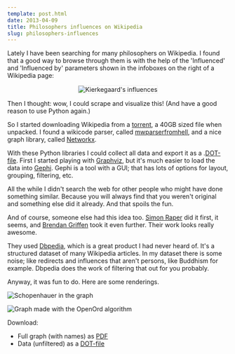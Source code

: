```yaml
---
template: post.html
date: 2013-04-09
title: Philosophers influences on Wikipedia
slug: philosophers-influences
---
```


Lately I have been searching for many philosophers on Wikipedia. I found that a good way to browse through them is with the help of the 'Influenced' and 'Influenced by' parameters shown in the infoboxes on the right of a Wikipedia page:

<p style="text-align:center;"><img style="border:1px solid #EEE;" alt="Kierkegaard's influences" src="/images/kierkegaard-influenced-by.png"></p>

Then I thought: wow, I could scrape and visualize this! (And have a good reason to use Python again.)

So I started downloading Wikipedia from a [torrent](https://meta.wikimedia.org/wiki/Data_dump_torrents), a 40GB sized file when unpacked. I found a wikicode parser, called [mwparserfromhell](https://github.com/earwig/mwparserfromhell), and a nice graph library, called [Networkx](http://networkx.github.io/).

With these Python libraries I could collect all data and export it as a .<a href="http://en.wikipedia.org/wiki/DOT_(graph_description_language)">DOT-file</a>. First I started playing with [Graphviz](http://www.graphviz.org/), but it's much easier to load the data into [Gephi](https://gephi.org/). Gephi is a tool with a GUI; that has lots of options for layout, grouping, filtering, etc.

All the while I didn't search the web for other people who might have done something similar. Because you will always find that you weren't original and something else did it already. And that spoils the fun.

And of course, someone else had this idea too. [Simon Raper](http://drunks-and-lampposts.com/2012/06/13/graphing-the-history-of-philosophy/) did it first, it seems, and [Brendan Griffen](http://griffsgraphs.com/2012/07/03/graphing-every-idea-in-history/) took it even further. Their work looks really awesome.

They used [Dbpedia](http://dbpedia.org/), which is a great product I had never heard of. It's a structured dataset of many Wikipedia articles. In my dataset there is some noise; like redirects and influences that aren't persons, like Buddhism for example. Dbpedia does the work of filtering that out for you probably.

Anyway, it was fun to do. Here are some renderings.

![Schopenhauer in the graph](/images/graph-schopenhauer.jpg)

![Graph made with the OpenOrd algorithm](/images/philosophers-graph-openord.jpg)

Download:

- Full graph (with names) as <a href="/files/philosophers-wikipedia-unfiltered-fruchrein.pdf" target="_blank">PDF</a>
- Data (unfiltered) as a <a href="/files/philosophers-wikipedia-unfiltered.dot" target="_blank">DOT-file</a>
